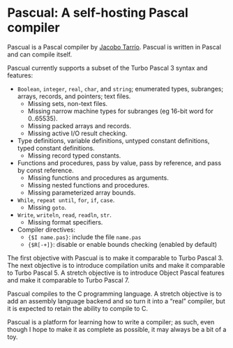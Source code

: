 # Pascual: A self-hosting Pascal compiler

Pascual is a Pascal compiler by [Jacobo Tarrío](https://jacobo.tarrio.org). Pascual is written in Pascal and can compile itself.

Pascual currently supports a subset of the Turbo Pascal 3 syntax and features:

* `Boolean`, `integer`, `real`, `char`, and `string`; enumerated types, subranges; arrays, records, and pointers; text files.
    * Missing sets, non-text files.
    * Missing narrow machine types for subranges (eg 16-bit word for 0..65535).
    * Missing packed arrays and records.
    * Missing active I/O result checking.
* Type definitions, variable definitions, untyped constant definitions, typed constant definitions.
    * Missing record typed constants.
* Functions and procedures, pass by value, pass by reference, and pass by const reference.
    * Missing functions and procedures as arguments.
    * Missing nested functions and procedures.
    * Missing parameterized array bounds.
* `While`, `repeat until`, `for`, `if`, `case`.
    * Missing `goto`.
* `Write`, `writeln`, `read`, `readln`, `str`.
    * Missing format specifiers.
* Compiler directives:
    * `{$I name.pas}`: include the file `name.pas`
    * `{$R[-+]}`: disable or enable bounds checking (enabled by default)

The first objective with Pascual is to make it comparable to Turbo Pascal 3. The next objective is to introduce compilation units and make it comparable to Turbo Pascal 5. A stretch objective is to introduce Object Pascal features and make it comparable to Turbo Pascal 7.

Pascual compiles to the C programming language. A stretch objective is to add an assembly language backend and so turn it into a “real” compiler, but it is expected to retain the ability to compile to C.

Pascual is a platform for learning how to write a compiler; as such, even though I hope to make it as complete as possible, it may always be a bit of a toy.
